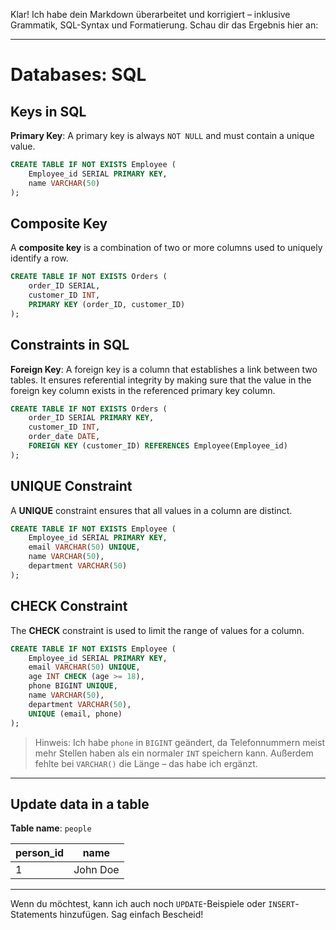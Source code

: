 Klar! Ich habe dein Markdown überarbeitet und korrigiert – inklusive Grammatik, SQL-Syntax und Formatierung. Schau dir das Ergebnis hier an:

---

# Databases: SQL

## Keys in SQL

**Primary Key**: A primary key is always `NOT NULL` and must contain a unique value.

```sql
CREATE TABLE IF NOT EXISTS Employee (
    Employee_id SERIAL PRIMARY KEY,
    name VARCHAR(50)
);
```

## Composite Key

A **composite key** is a combination of two or more columns used to uniquely identify a row.

```sql
CREATE TABLE IF NOT EXISTS Orders (
    order_ID SERIAL,
    customer_ID INT,
    PRIMARY KEY (order_ID, customer_ID)
);
```

## Constraints in SQL

**Foreign Key**: A foreign key is a column that establishes a link between two tables. It ensures referential integrity by making sure that the value in the foreign key column exists in the referenced primary key column.

```sql
CREATE TABLE IF NOT EXISTS Orders (
    order_ID SERIAL PRIMARY KEY,
    customer_ID INT,
    order_date DATE,
    FOREIGN KEY (customer_ID) REFERENCES Employee(Employee_id)
);
```

## UNIQUE Constraint

A **UNIQUE** constraint ensures that all values in a column are distinct.

```sql
CREATE TABLE IF NOT EXISTS Employee (
    Employee_id SERIAL PRIMARY KEY,
    email VARCHAR(50) UNIQUE,
    name VARCHAR(50),
    department VARCHAR(50)
);
```

## CHECK Constraint

The **CHECK** constraint is used to limit the range of values for a column.

```sql
CREATE TABLE IF NOT EXISTS Employee (
    Employee_id SERIAL PRIMARY KEY,
    email VARCHAR(50) UNIQUE,
    age INT CHECK (age >= 18),
    phone BIGINT UNIQUE,
    name VARCHAR(50),
    department VARCHAR(50),
    UNIQUE (email, phone)
);
```

> Hinweis: Ich habe `phone` in `BIGINT` geändert, da Telefonnummern meist mehr Stellen haben als ein normaler `INT` speichern kann. Außerdem fehlte bei `VARCHAR()` die Länge – das habe ich ergänzt.

---

## Update data in a table

**Table name**: `people`

| person_id | name      |
|-----------|-----------|
| 1         | John Doe  |

---

Wenn du möchtest, kann ich auch noch `UPDATE`-Beispiele oder `INSERT`-Statements hinzufügen. Sag einfach Bescheid!
